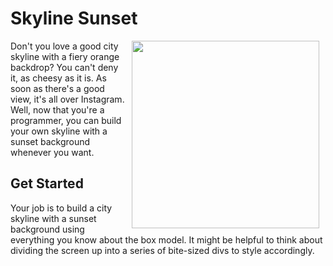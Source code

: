 # Skyline Sunset

<img src="https://s3.amazonaws.com/after-school-assets/sunset-skyling.png" width="300px" align="right" hspace="10">


Don't you love a good city skyline with a fiery orange backdrop? You can't deny it, as cheesy as it is. As soon as there's a good view, it's all over Instagram. Well, now that you're a programmer, you can build your own skyline with a sunset background whenever you want.

## Get Started

Your job is to build a city skyline with a sunset background using everything you know about the box model. It might be helpful to think about dividing the screen up into a series of bite-sized divs to style accordingly.
